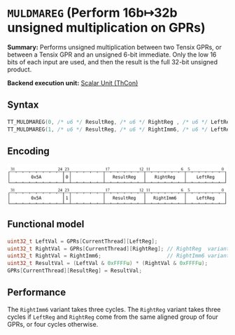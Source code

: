 # `MULDMAREG` (Perform 16b↦32b unsigned multiplication on GPRs)

**Summary:** Performs unsigned multiplication between two Tensix GPRs, or between a Tensix GPR and an unsigned 6-bit immediate. Only the low 16 bits of each input are used, and then the result is the full 32-bit unsigned product.

**Backend execution unit:** [Scalar Unit (ThCon)](ScalarUnit.md)

## Syntax

```c
TT_MULDMAREG(0, /* u6 */ ResultReg, /* u6 */ RightReg , /* u6 */ LeftReg)
TT_MULDMAREG(1, /* u6 */ ResultReg, /* u6 */ RightImm6, /* u6 */ LeftReg)
```

## Encoding

![](../../../Diagrams/Out/Bits32_MULDMAREG.svg)
![](../../../Diagrams/Out/Bits32_MULDMAREGi.svg)

## Functional model

```c
uint32_t LeftVal = GPRs[CurrentThread][LeftReg];
uint32_t RightVal = GPRs[CurrentThread][RightReg]; // RightReg  variant
uint32_t RightVal = RightImm6;                     // RightImm6 variant
uint32_t ResultVal = (LeftVal & 0xFFFFu) * (RightVal & 0xFFFFu);
GPRs[CurrentThread][ResultReg] = ResultVal;
```

## Performance

The `RightImm6` variant takes three cycles. The `RightReg` variant takes three cycles if `LeftReg` and `RightReg` come from the same aligned group of four GPRs, or four cycles otherwise.
